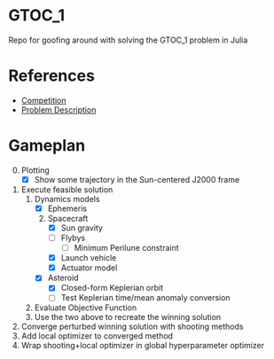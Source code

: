 # GTOC_1
Repo for goofing around with solving the GTOC_1 problem in Julia

# References
- [Competition](https://sophia.estec.esa.int/gtoc_portal/?page_id=13)
- [Problem Description](https://sophia.estec.esa.int/gtoc_portal/wp-content/uploads/2012/11/ACT-MEM-MAD-GTOC1-The-Problem_V4.pdf)

# Gameplan
0. Plotting
   - [x] Show some trajectory in the Sun-centered J2000 frame
1. Execute feasible solution
   1. Dynamics models
      - [x] Ephemeris
      2. Spacecraft
         - [x] Sun gravity
         - [ ] Flybys
            - [ ] Minimum Perilune constraint
         - [x] Launch vehicle
         - [x] Actuator model
      - [x] Asteroid
         - [x] Closed-form Keplerian orbit
         - [ ] Test Keplerian time/mean anomaly conversion
   2. Evaluate Objective Function
   3. Use the two above to recreate the winning solution
2. Converge perturbed winning solution with shooting methods
3. Add local optimizer to converged method
4. Wrap shooting+local optimizer in global hyperparameter optimizer
